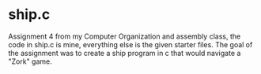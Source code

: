 # ship.c
Assignment 4 from my Computer Organization and assembly class, the code in ship.c is mine, everything else is the given starter files. The goal of the assignment was to create a ship program in c that would navigate a "Zork" game.
